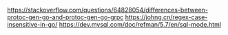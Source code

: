 https://stackoverflow.com/questions/64828054/differences-between-protoc-gen-go-and-protoc-gen-go-grpc
https://johng.cn/regex-case-insensitive-in-go/
https://dev.mysql.com/doc/refman/5.7/en/sql-mode.html

